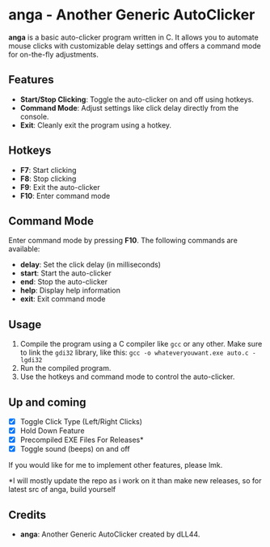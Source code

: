 # anga - Another Generic AutoClicker

**anga** is a basic auto-clicker program written in C. It allows you to automate mouse clicks with customizable delay settings and offers a command mode for on-the-fly adjustments.

## Features

- **Start/Stop Clicking**: Toggle the auto-clicker on and off using hotkeys.
- **Command Mode**: Adjust settings like click delay directly from the console.
- **Exit**: Cleanly exit the program using a hotkey.

## Hotkeys

- **F7**: Start clicking
- **F8**: Stop clicking
- **F9**: Exit the auto-clicker
- **F10**: Enter command mode

## Command Mode

Enter command mode by pressing **F10**. The following commands are available:

- **delay**: Set the click delay (in milliseconds)
- **start**: Start the auto-clicker
- **end**: Stop the auto-clicker
- **help**: Display help information
- **exit**: Exit command mode

## Usage

1. Compile the program using a C compiler like `gcc` or any other. Make sure to link the `gdi32` library, like this: `gcc -o whateveryouwant.exe auto.c -lgdi32`
2. Run the compiled program.
3. Use the hotkeys and command mode to control the auto-clicker.

## Up and coming
- [X] Toggle Click Type (Left/Right Clicks)
- [X] Hold Down Feature
- [X] Precompiled EXE Files For Releases*
- [X] Toggle sound (beeps) on and off

If you would like for me to implement other features, please lmk.

*I will mostly update the repo as i work on it than make new releases, so for latest src of anga, build yourself

## Credits

- **anga**: Another Generic AutoClicker created by dLL44.
